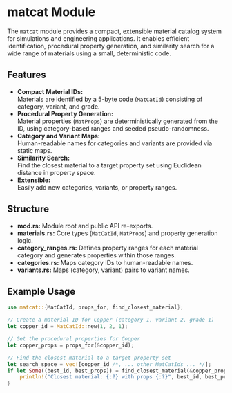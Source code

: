# matcat Module

The `matcat` module provides a compact, extensible material catalog system for simulations and engineering applications. It enables efficient identification, procedural property generation, and similarity search for a wide range of materials using a small, deterministic code.

## Features

- **Compact Material IDs:**  
  Materials are identified by a 5-byte code (`MatCatId`) consisting of category, variant, and grade.
- **Procedural Property Generation:**  
  Material properties (`MatProps`) are deterministically generated from the ID, using category-based ranges and seeded pseudo-randomness.
- **Category and Variant Maps:**  
  Human-readable names for categories and variants are provided via static maps.
- **Similarity Search:**  
  Find the closest material to a target property set using Euclidean distance in property space.
- **Extensible:**  
  Easily add new categories, variants, or property ranges.

## Structure

- **mod.rs:** Module root and public API re-exports.
- **materials.rs:** Core types (`MatCatId`, `MatProps`) and property generation logic.
- **category_ranges.rs:** Defines property ranges for each material category and generates properties within those ranges.
- **categories.rs:** Maps category IDs to human-readable names.
- **variants.rs:** Maps (category, variant) pairs to variant names.

## Example Usage

```rust
use matcat::{MatCatId, props_for, find_closest_material};

// Create a material ID for Copper (category 1, variant 2, grade 1)
let copper_id = MatCatId::new(1, 2, 1);

// Get the procedural properties for Copper
let copper_props = props_for(&copper_id);

// Find the closest material to a target property set
let search_space = vec![copper_id /*, ... other MatCatIds ... */];
if let Some((best_id, best_props)) = find_closest_material(&copper_props, &search_space) {
    println!("Closest material: {:?} with props {:?}", best_id, best_props);
}